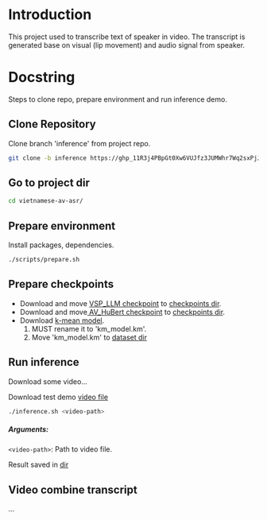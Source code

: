 # Introduction
This project used to transcribe text of speaker in video.
The transcript is generated base on visual (lip movement) and audio signal from speaker.

# Docstring
Steps to clone repo, prepare environment and run inference demo.

## Clone Repository
Clone branch 'inference' from project repo.

```bash
git clone -b inference https://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@github.com/tanthinhdt/vietnamese-av-asr.git
```
## Go to project dir
```bash
cd vietnamese-av-asr/
```

## Prepare environment

Install packages, dependencies.
```bash
./scripts/prepare.sh
```

## Prepare checkpoints
- Download and move [VSP_LLM checkpoint](https://drive.google.com/file/d/1cQJ-RRZv9Qbl_4zyjZliQurcr_FwnB18/view?usp=share_link) to [checkpoints dir](src/models/checkpoints/).
- Download and move[ AV_HuBert checkpoint](https://drive.google.com/file/d/167-_DiLutzMZtDcnA69tdlp5KxwMmHxQ/view?usp=share_link) to [checkpoints dir](src/models/checkpoints/).
- Download [k-mean model](https://drive.google.com/file/d/1QRhlMRAclLgZ-sv8vQZBRMlG_jbvmArn/view?usp=share_link). 
  1. MUST rename it to 'km_model.km'.
  2. Move 'km_model.km' to [dataset dir](src/models/dataset/vsr/vi)

## Run inference
Download some video...

Download test demo [video file](https://drive.google.com/file/d/1kCgwpSPPAntC0HSCeCpOsDCQ_UmovijA/view?usp=share_link)
```bash
./inference.sh <video-path>
```
##### Arguments:
`<video-path>`: Path to video file.

Result saved in [dir](decode/vsr/vi)

## Video combine transcript
...




